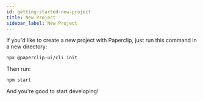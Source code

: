 ```yaml
---
id: getting-started-new-project
title: New Project
sidebar_label: New Project
---
```



If you'd like to create a new project with Paperclip, just run this command in a new directory:


```
npx @paperclip-ui/cli init
```


Then run:

```
npm start
```

And you're good to start developing!
